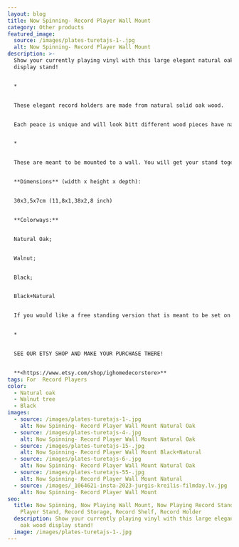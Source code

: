 ```yaml
---
layout: blog
title: Now Spinning- Record Player Wall Mount
category: Other products
featured_image:
  source: /images/plates-turetajs-1-.jpg
  alt: Now Spinning- Record Player Wall Mount
description: >-
  Show your currently playing vinyl with this large elegant natural oak wood
  display stand!


  *


  These elegant record holders are made from natural solid oak wood. 


  Each peace is unique and will look bitt different wood pieces have natural knots, imperfections, and patterns that differ.


  *


  These are meant to be mounted to a wall. You will get your stand together with industrial tough double sided mounting tape to fix your holder to the wall. If you have rough wall , please write us short message and we will prepare your holder with option for hanging it on the wall on screws.


  **Dimensions** (width x height x depth):


  30x3,5x7cm (11,8x1,38x2,8 inch)


  **Colorways:**


  Natural Oak;


  Walnut;


  Black;


  Black+Natural


  If you would like a free standing version that is meant to be set on a table please see other listings in our shop.


  *


  SEE OUR ETSY SHOP AND MAKE YOUR PURCHASE THERE!


  **<https://www.etsy.com/shop/ighomedecorstore>**
tags: For  Record Players
color:
  - Natural oak
  - Walnut tree
  - Black
images:
  - source: /images/plates-turetajs-1-.jpg
    alt: Now Spinning- Record Player Wall Mount Natural Oak
  - source: /images/plates-turetajs-4-.jpg
    alt: Now Spinning- Record Player Wall Mount Natural Oak
  - source: /images/plates-turetajs-15-.jpg
    alt: Now Spinning- Record Player Wall Mount Black+Natural
  - source: /images/plates-turetajs-6-.jpg
    alt: Now Spinning- Record Player Wall Mount Natural Oak
  - source: /images/plates-turetajs-55-.jpg
    alt: Now Spinning- Record Player Wall Mount Natural
  - source: /images/_1064621-insta-2023-jurgis-kreilis-filmday.lv.jpg
    alt: Now Spinning- Record Player Wall Mount
seo:
  title: Now Spinning, Now Playing Wall Mount, Now Playing Record Stand, Record
    Player Stand, Record Storage, Record Shelf, Record Holder
  description: Show your currently playing vinyl with this large elegant natural
    oak wood display stand!
  image: /images/plates-turetajs-1-.jpg
---
```

